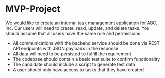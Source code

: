 # MVP-Project

We would like to create an internal task management application for ABC, Inc. 
Our users will need to create, read, update, and delete tasks. 
You should assume that all users have the same role and permissions.

* All communications with the backend service should be done via REST API endpoints with JSON payloads in the response
* All data will need to be persisted to fulfill the requirement
* The codebase should contain a basic test suite to confirm functionality
* The candidate should include a script to generate test data
* A user should only have access to tasks that they have created
